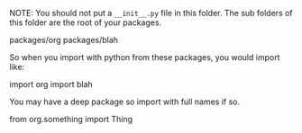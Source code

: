 
NOTE: You should not put a `__init__.py` file in this folder.  The sub folders
of this folder are the root of your packages.

packages/org
packages/blah

So when you import with python from these packages, you would import like:

import org
import blah

You may have a deep package so import with full names if so.

from org.something import Thing

